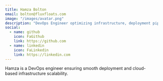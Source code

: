 ```yaml
---
title: Hamza Bolton
email: bolton@fluxfloats.com
image: "/images/avatar.png"
description: "DevOps Engineer optimizing infrastructure, deployment pipelines, and cloud scalability."
social:
  - name: github
    icon: FaGithub
    link: https://github.com
  - name: linkedin
    icon: FaLinkedin
    link: https://linkedin.com
---
```


Hamza is a DevOps engineer ensuring smooth deployment and cloud-based infrastructure scalability.
